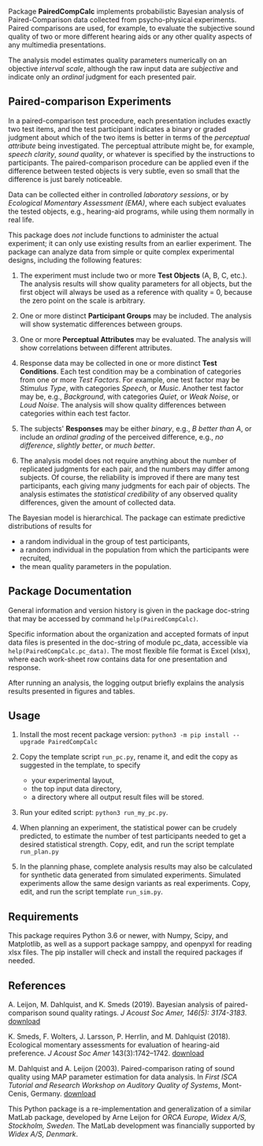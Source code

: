 Package **PairedCompCalc** implements probabilistic Bayesian analysis
of Paired-Comparison data collected from psycho-physical experiments.
Paired comparisons are used, for example,
to evaluate the subjective sound quality of two or more different hearing aids
or any other quality aspects of any multimedia presentations.

The analysis model estimates quality parameters numerically on an objective *interval scale*,
although the raw input data are *subjective*
and indicate only an *ordinal* judgment for each presented pair.

## Paired-comparison Experiments
In a paired-comparison test procedure, each presentation includes exactly two test items,
and the test participant indicates a binary or graded judgment
about which of the two items is better in terms of the *perceptual attribute*
being investigated.
The perceptual attribute might be, for example, *speech clarity*, *sound quality*,
or whatever is specified by the instructions to participants.
The paired-comparison procedure can be applied
even if the difference between tested objects is very subtle,
even so small that the difference is just barely noticeable.

Data can be collected either in controlled *laboratory sessions*,
or by *Ecological Momentary Assessment (EMA)*, where each subject
evaluates the tested objects, e.g., hearing-aid programs,
while using them normally in real life.

This package does *not* include functions to administer the actual experiment;
it can only use existing results from an earlier experiment.
The package can analyze data from simple or quite complex experimental designs,
including the following features:

1. The experiment must include two or more **Test Objects** (A, B, C, etc.).
    The analysis results will show quality parameters for all objects,
    but the first object will always be used as a reference with quality = 0,
    because the zero point on the scale is arbitrary.

1. One or more distinct **Participant Groups** may be included.
    The analysis will show systematic differences between groups.

1. One or more **Perceptual Attributes** may be evaluated.
    The analysis will show correlations between different attributes.

1. Response data may be collected in one or more distinct **Test Conditions**.
    Each test condition may be a combination of categories from one or more *Test Factors*.
    For example, one test factor may be *Stimulus Type*,
    with categories *Speech*, or *Music*.
    Another test factor may be, e.g.,
    *Background*, with categories *Quiet*, or *Weak Noise*, or *Loud Noise*.
    The analysis will show quality differences between categories within each test factor.

1. The subjects' **Responses** may be either *binary*, e.g.,
    *B better than A*, or include an *ordinal grading* of the perceived difference, e.g.,
    *no difference*, *slightly better*, or *much better*.

1. The analysis model does not require anything about the number of
    replicated judgments for each pair, and the numbers may differ among subjects.
    Of course, the reliability is improved if there are
    many test participants, each giving many judgments
    for each pair of objects.
    The analysis estimates the *statistical credibility*
    of any observed quality differences,
    given the amount of collected data.


The Bayesian model is hierarchical.
The package can estimate predictive distributions of results for
* a random individual in the group of test participants,
* a random individual in the population from which the participants were recruited,
* the mean quality parameters in the population.

## Package Documentation
General information and version history is given in the package doc-string that may be accessed by command
`help(PairedCompCalc)`.

Specific information about the organization and accepted formats of input data files
is presented in the doc-string of module pc_data, accessible via `help(PairedCompCalc.pc_data)`.
The most flexible file format is Excel (xlsx), where each work-sheet row
contains data for one presentation and response.

After running an analysis, the logging output briefly explains
the analysis results presented in figures and tables.

## Usage
1. Install the most recent package version:
    `python3 -m pip install --upgrade PairedCompCalc`

1. Copy the template script `run_pc.py`, rename it, and
    edit the copy as suggested in the template, to specify
    - your experimental layout,
    - the top input data directory,
    - a directory where all output result files will be stored.

1. Run your edited script: `python3 run_my_pc.py`.

1. When planning an experiment, the statistical power can be crudely predicted,
    to estimate the number of test participants needed to get a desired statistical strength.
    Copy, edit, and run the script template `run_plan.py`

1. In the planning phase, complete analysis results may also be calculated
    for synthetic data generated from simulated experiments.
    Simulated experiments allow the same design variants as real experiments.
    Copy, edit, and run the script template `run_sim.py`.

## Requirements
This package requires Python 3.6 or newer, with Numpy, Scipy, and Matplotlib,
as well as a support package samppy, and openpyxl for reading xlsx files.
The pip installer will check and install the required packages if needed.

## References
A. Leijon, M. Dahlquist, and K. Smeds (2019).
Bayesian analysis of paired-comparison sound quality ratings.
*J Acoust Soc Amer, 146(5): 3174-3183*. [download](https://asa.scitation.org/doi/10.1121/1.5131024)

K. Smeds, F. Wolters, J. Larsson, P. Herrlin, and M. Dahlquist (2018).
Ecological momentary assessments for evaluation of hearing-aid preference.
*J Acoust Soc Amer* 143(3):1742–1742. [download](https://asa.scitation.org/doi/10.1121/1.5035685)

M. Dahlquist and A. Leijon (2003).
Paired-comparison rating of sound quality using MAP parameter estimation for data analysis.
In *First ISCA Tutorial and Research Workshop on Auditory Quality of Systems*,
Mont-Cenis, Germany. [download](https://www.isca-speech.org/archive_open/aqs2003/aqs3_079.html)

This Python package is a re-implementation and generalization of a similar MatLab package,
developed by Arne Leijon for *ORCA Europe, Widex A/S, Stockholm, Sweden*.
The MatLab development was financially supported by *Widex A/S, Denmark*.


